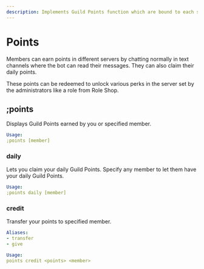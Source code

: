 ```yaml
---
description: Implements Guild Points function which are bound to each server.
---
```


# Points

Members can earn points in different servers by chatting normally in text channels where the bot can read their messages. They can also claim their daily points.

These points can be redeemed to unlock various perks in the server set by the administrators like a role from Role Shop.

## ;points

Displays Guild Points earned by you or specified member.

```yaml
Usage:
;points [member]
```

### daily

Lets you claim your daily Guild Points. Specify any member to let them have your daily Guild Points.

```yaml
Usage:
;points daily [member]
```

### credit

Transfer your points to specified member.

```yaml
Aliases:
- transfer
- give

Usage:
points credit <points> <member>
```

